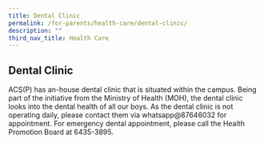 ```yaml
---
title: Dental Clinic
permalink: /for-parents/health-care/dental-clinic/
description: ""
third_nav_title: Health Care
---
```

## **Dental Clinic**

ACS(P) has an-house dental clinic that is situated within the campus. Being part of the initiative from the Ministry of Health (MOH), the dental clinic looks into the dental health of all our boys. As the dental clinic is not operating daily, please contact them via whatsapp@87646032 for appointment. For emergency dental appointment, please call the Health Promotion Board at 6435-3895.